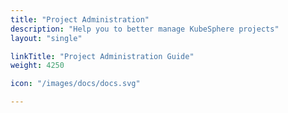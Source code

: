 ```yaml
---
title: "Project Administration"
description: "Help you to better manage KubeSphere projects"
layout: "single"

linkTitle: "Project Administration Guide"
weight: 4250

icon: "/images/docs/docs.svg"

---
```

